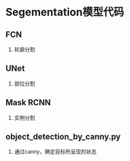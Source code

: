 # Segementation模型代码

## FCN
1. 轮廓分割

## UNet
1. 部位分割

## Mask RCNN
1. 实例分割

## object_detection_by_canny.py
1. 通过canny，确定目标所呈现的状态